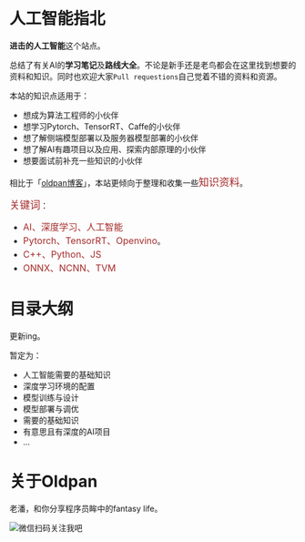 # 人工智能指北

**进击的人工智能**这个站点。

总结了有关AI的**学习笔记**及**路线大全**。不论是新手还是老鸟都会在这里找到想要的资料和知识。同时也欢迎大家`Pull requestions`自己觉着不错的资料和资源。

本站的知识点适用于：

- 想成为算法工程师的小伙伴
- 想学习Pytorch、TensorRT、Caffe的小伙伴
- 想了解侧端模型部署以及服务器模型部署的小伙伴
- 想了解AI有趣项目以及应用、探索内部原理的小伙伴
- 想要面试前补充一些知识的小伙伴

相比于「[oldpan博客](https://oldpan.me/)」，本站更倾向于整理和收集一些<font color=#A52A2A size=4 >知识资料</font>。

<font color=#A52A2A size=4 >关键词</font>：

- <font color=#A52A2A size=3 >AI、深度学习、人工智能</font>
- <font color=#A52A2A size=3 >Pytorch、TensorRT、Openvino</font>。
- <font color=#A52A2A size=3 >C++、Python、JS</font>
- <font color=#A52A2A size=3 >ONNX、NCNN、TVM</font>

# 目录大纲

更新ing。

暂定为：

- 人工智能需要的基础知识
- 深度学习环境的配置
- 模型训练与设计
- 模型部署与调优
- 需要的基础知识
- 有意思且有深度的AI项目
- ...


# 关于Oldpan

老潘，和你分享程序员眸中的fantasy life。

![微信扫码关注我吧](http://image.oldpan.me/%E6%96%B0%E7%89%88.png)
